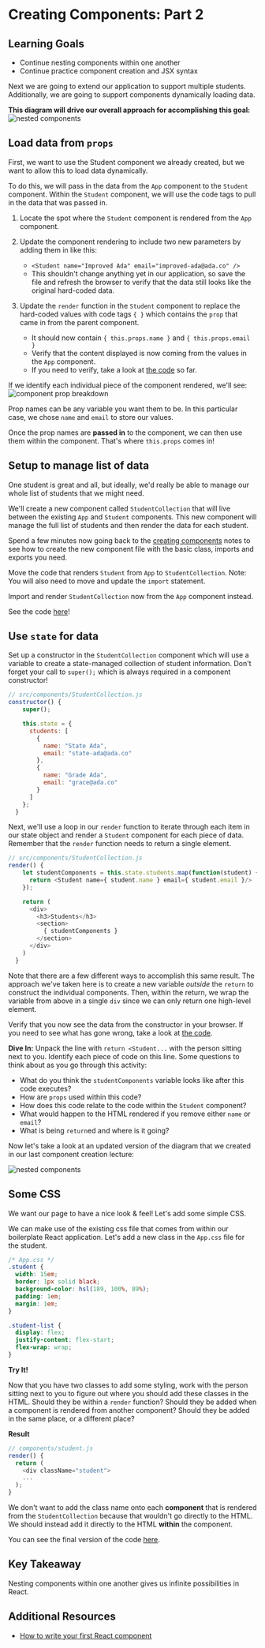 # Creating Components: Part 2

## Learning Goals
- Continue nesting components within one another
- Continue practice component creation and JSX syntax

Next we are going to extend our application to support multiple students. Additionally, we are going to support components dynamically loading data.

**This diagram will drive our overall approach for accomplishing this goal:**
![nested components](images/nested-components.png)
<!-- https://drive.google.com/open?id=1xq5jaCrI7FGp6PG1gr-bYE1ZTvPb5PxZ -->


## Load data from `props`

First, we want to use the Student component we already created, but we want to allow this to load data dynamically.

To do this, we will pass in the data from the `App` component to the `Student` component. Within the `Student` component, we will  use the code tags to pull in the data that was passed in.

1. Locate the spot where the `Student` component is rendered from the `App` component.

1. Update the component rendering to include two new parameters by adding them in like this:  
    - `<Student name="Improved Ada" email="improved-ada@ada.co" />`
    - This shouldn't change anything yet in our application, so save the file and refresh the browser to verify that the data still looks like the original hard-coded data.

1. Update the `render` function in the `Student` component to replace the hard-coded values with code tags `{ }` which contains the `prop` that came in from the parent component.  
    - It should now contain `{ this.props.name }` and `{ this.props.email }`
    - Verify that the content displayed is now coming from the values in the `App` component.
    - If you need to verify, take a look at [the code](https://github.com/AdaGold/react-hello-world/tree/part-3/src) so far.


If we identify each individual piece of the component rendered, we'll see:
![component prop breakdown](images/component-prop-breakdown.png)

Prop names can be any variable you want them to be. In this particular case, we chose `name` and `email` to store our values.

Once the prop names are **passed in** to the component, we can then use them within the component. That's where `this.props` comes in!

## Setup to manage list of data
One student is great and all, but ideally, we'd really be able to manage our whole list of students that we might need.

We'll create a new component called `StudentCollection` that will live between the existing  `App` and `Student` components. This new component will manage the full list of students and then render the data for each student.

Spend a few minutes now going back to the [creating components](creating-components.md) notes to see how to create the new component file with the basic class, imports and exports you need.

Move the code that renders `Student` from `App` to `StudentCollection`. Note: You will also need to move and update the `import` statement.

Import and render `StudentCollection` now from the `App` component instead.

See the code [here](https://github.com/AdaGold/react-hello-world/tree/part-4/src)!


## Use `state` for data

Set up a constructor in the `StudentCollection` component which will use a variable to create a state-managed collection of student information. Don't forget your call to `super();` which is always required in a component constructor!

```javascript
// src/components/StudentCollection.js
constructor() {
    super();

    this.state = {
      students: [
        {
          name: "State Ada",
          email: "state-ada@ada.co"
        },
        {
          name: "Grade Ada",
          email: "grace@ada.co"
        }
      ]
    };
  }
```

Next, we'll use a loop in our `render` function to iterate through each item in our state object and render a `Student` component for each piece of data. Remember that the `render` function needs to return a single element.

```javascript
// src/components/StudentCollection.js
render() {
    let studentComponents = this.state.students.map(function(student) {
      return <Student name={ student.name } email={ student.email }/>
    });

    return (
      <div>
        <h3>Students</h3>
        <section>
          { studentComponents }
        </section>
      </div>
    )
  }
```

Note that there are a few different ways to accomplish this same result. The approach we've taken here is to create a new variable _outside_ the `return` to construct the individual components. Then, within the return, we wrap the variable from above in a single `div` since we can only return one high-level element.

Verify that you now see the data from the constructor in your browser. If you need to see what has gone wrong, take a look at [the code](https://github.com/AdaGold/react-hello-world/blob/part-5/src/components/student_collection.js).

**Dive In:** Unpack the line with `return <Student...` with the person sitting next to you. Identify each piece of code on this line. Some questions to think about as you go through this activity:
- What do you think the `studentComponents` variable looks like after this code executes?
- How are `props` used within this code?
- How does this code relate to the code within the `Student` component?
- What would happen to the HTML rendered if you remove either `name` or `email`?
- What is being `return`ed and where is it going?

Now let's take a look at an updated version of the diagram that we created in our last component creation lecture:

![nested components](images/nested-components.png)
<!-- https://drive.google.com/open?id=1xq5jaCrI7FGp6PG1gr-bYE1ZTvPb5PxZ -->

## Some CSS
We want our page to have a nice look & feel! Let's add some simple CSS.

We can make use of the existing css file that comes from within our boilerplate React application. Let's add a new class in the `App.css` file for the student.

```css
/* App.css */
.student {
  width: 15em;
  border: 1px solid black;
  background-color: hsl(189, 100%, 89%);
  padding: 1em;
  margin: 1em;
}

.student-list {
  display: flex;
  justify-content: flex-start;
  flex-wrap: wrap;
}
```

**Try It!**

Now that you have two classes to add some styling, work with the person sitting next to you to figure out where you should add these classes in the HTML. Should they be within a `render` function? Should they be added when a component is rendered from another component? Should they be added in the same place, or a different place?


**Result**
```javascript
// components/student.js
render() {
  return (
    <div className="student">
    ...
  );
}
```

We don't want to add the class name onto each **component** that is rendered from the `StudentCollection` because that wouldn't go directly to the HTML. We should instead add it directly to the HTML **within** the component.

You can see the final version of the code [here](https://github.com/AdaGold/react-hello-world/blob/part-6/src).

## Key Takeaway
Nesting components within one another gives us infinite possibilities in React.

## Additional Resources
- [How to write your first React component](https://medium.freecodecamp.org/how-to-write-your-first-react-js-component-d728d759cabc)
